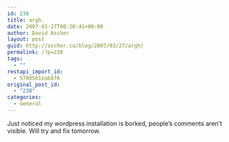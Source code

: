 ```yaml
---
id: 238
title: argh.
date: 2007-03-27T00:20:41+00:00
author: David Ascher
layout: post
guid: http://ascher.ca/blog/2007/03/27/argh/
permalink: /?p=238
tags:
  - ""
restapi_import_id:
  - 5780561eab8f6
original_post_id:
  - "238"
categories:
  - General
---
```

Just noticed my wordpress installation is borked, people&#8217;s comments aren&#8217;t visible. Will try and fix tomorrow.